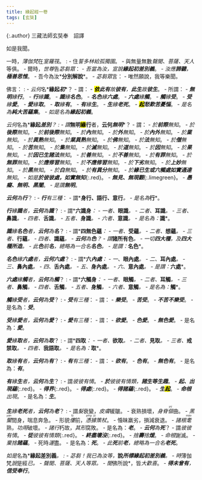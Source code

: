 ```yaml
---
title: 緣起經一卷
tags: [玄奘]
---
```


{:.author}
三藏法師玄奘奉　詔譯

如是我聞。

一時，*薄伽梵*在*室羅筏*。
: - 住*誓多林給孤獨園*。
    - 與無量無數*聲聞、菩薩、天人*等俱。
	  - 爾時，*世尊*告*苾芻眾*：
	    - *吾當為汝，宣說<b>緣起<i>初差別義</i></b>*。
		  - *汝應<b>諦聽</b>，<b>極善思惟</b>*。
		    - 吾今為汝*<b>分別解說</b>*。
			  - *苾芻眾*言：
			    - 唯然願說，我等樂聞。

佛言：
: - *云何*名*<b>緣起<i>初</i></b>*？
    - 謂：
	  - *<b><mark>依</mark><i>此有</i></b>故<b>彼有</b>，<b>此生</b>故<b>彼生</b>*。
	    - 所謂：
		  - *<b>無明</b>緣<b>行</b>*。
		    - *<b>行</b>緣<b>識</b>*。
		      - *<b>識</b>緣<b>名色</b>*。
			    - *<b>名色</b>緣<b>六處</b>*。
			      - *<b>六處</b>緣<b>觸</b>*。
				    - *<b>觸</b>緣<b>受</b>*。
				      - *<b>受</b>緣<b>愛</b>*。
					    - *<b>愛</b>緣<b>取</b>*。
					      - *<b>取</b>緣<b>有</b>*。
						    - *<b>有</b>緣<b>生</b>*。
						      - *<b>生</b>緣<b>老死</b>*。
							    - *<b><mark>起</mark>愁歎苦憂惱</b>*。
							      - *是名為<b>純大苦蘊集</b>*。
								    - *如是名為<b>緣起<i>初義</i></b>*。

*云何*名為*<b>緣起<i>差別</i></b>*？
: - 謂*<b>無明<mark>緣</mark>行</b>者，<b>云何<i>無明</i></b>*？
	- 謂：
	  - *於<b>前際</b>無知*。
		- *於<b>後際</b>無知*。
		  - *於<b>前後際</b>無知*。
			- *於<b>內</b>無知*。
			  - *於<b>外</b>無知*。
				- *於<b>內外</b>無知*。
				  - *於<b>業</b>無知*。
					- *於<b>異熟</b>無知*。
					  - *於<b>業異熟</b>無知*。
						- *於<b>佛</b>無知*。
						  - *於<b>法</b>無知*。
							- *於<b>僧</b>無知*。
							  - *於<b>苦</b>無知*。
								- *於<b>集</b>無知*。
								  - *於<b>滅</b>無知*。
									- *於<b>道</b>無知*。
									  - *於<b>因</b>無知*。
										- *於<b>果</b>無知*。
										  - *於<b>因已生諸法</b>無知*。
											- *於<b>善</b>無知*。
											  - *於<b>不善</b>無知*。
												- *於<b>有罪</b>無知*。
												  - *於<b>無罪</b>無知*。
													- *於<b>應修習</b>無知*。
													  - *於<b>不應修習</b>無知*。
														- *於<b>下劣</b>無知*。
														  - *於<b>上妙</b>無知*。
															- *於<b>黑</b>無知*。
															  - *於<b>白</b>無知*。
																- *於<b>有異分</b>無知*。
																  - *於<b>緣已生或六觸處如實通達</b>無知*。
																	- *如是<b>於彼彼處，如實無知</b>*{:.red}。
																	  - *<b>無<i>見</i>、無<i>現觀</i></b>*{:.limegreen}。
																		- *<b>愚癡、無明、黑闇</b>*。
																		  - *是謂<b>無明</b>*。
																			
*<b>云何</b>為<b>行</b>*？
: - *<b>行</b>*有*三種*：
    - 謂*<b>身行、語行、意行</b>*。
	  - 是名為*<b>行</b>*。

*<b>行</b>緣<b>識</b>者，<b>云何</b>為<b>識</b>*？
: - 謂*<b>六識身</b>*：
    - 一者、*<b>眼識</b>*。
	  - 二者、*<b>耳識</b>*。
	    - 三者、*<b>鼻識</b>*。
		  - 四者、*<b>舌識</b>*。
		    - 五者、*<b>身識</b>*。
			  - 六者、*<b>意識</b>*。
			    - 是名為：*<b>識</b>*。

*<b>識</b>緣<b>名色</b>者，<b>云何</b>為<b>名</b>*？
: - 謂*<b>四無色蘊</b>*：
    - 一者、*<b>受蘊</b>*。
	  - 二者、*<b>想蘊</b>*。
	    - 三者、*<b>行蘊</b>*。
		  - 四者、*<b>識蘊</b>*。
		    - *<b>云何</b>為<b>色</b>*？
			  - 謂*<b>諸所有色</b>*。
			    - *一切<b>四大種</b>，及<b>四大種所造</b>*。
				  - *此<b>色</b>前<b>名</b>，總略為一合名<b>名色</b>*。
					- 是謂：*<b>名色</b>*。

*<b>名色</b>緣<b>六處</b>者，<b>云何<i>六處</i></b>*？
: - 謂*<b>六<i>內處</i></b>*：
    - 一、*<b>眼內處</b>*。
	  - 二、*<b>耳內處</b>*。
	    - 三、*<b>鼻內處</b>*。
		  - 四、*<b>舌內處</b>*。
		    - 五、*<b>身內處</b>*。
			  - 六、*<b>意內處</b>*。
			    - 是謂：*<b>六處</b>*。

*<b>六處</b>緣<b>觸</b>者，<b>云何</b>為<b>觸</b>*？
: - 謂*<b>六觸身</b>*：
    - 一者、*<b>眼觸</b>*。
	  - 二者、*<b>耳觸</b>*。
	    - 三者、*<b>鼻觸</b>*。
		  - 四者、*<b>舌觸</b>*。
		    - 五者、*<b>身觸</b>*。
			  - 六者、*<b>意觸</b>*。
			    - 是名為：*<b>觸</b>*。

*<b>觸</b>緣<b>受</b>者，<b>云何</b>為<b>受</b>*？
: - *<b>受</b>*有*三種*：
    - 謂：
	  - *<b>樂受</b>*。
	    - *<b>苦受</b>*。
		  - *<b>不苦不樂受</b>*。
			- 是名為：*<b>受</b>*。

*<b>受</b>緣<b>愛</b>者，<b>云何</b>為<b>愛</b>*？
: - *<b>愛</b>*有*三種*：
    - 謂：
	  - *<b>欲愛</b>*。
	    - *<b>色愛</b>*。
		  - *<b>無色愛</b>*。
		    - 是名為：*<b>愛</b>*。

*<b>愛</b>緣<b>取</b>者，<b>云何</b>為<b>取</b>*？
: - 謂*<b>四取</b>*：
    - 一者、*<b>欲取</b>*。
	  - 二者、*<b>見取</b>*。
	    - 三者、*<b>戒禁取</b>*。
		  - 四者、*<b>我語取</b>*。
		    - 是名為：*<b>取</b>*。

*<b>取</b>緣<b>有</b>者，<b>云何</b>為<b>有</b>*？
: - *<b>有</b>*有*三種*：
    - 謂：
	  - *<b>欲有</b>*。
	    - *<b>色有</b>*。
		  - *<b>無色有</b>*。
		    - 是名為：*<b>有</b>*。

*<b>有</b>緣<b>生</b>者，<b>云何</b>為<b>生</b>*？
: - 謂*彼彼有情*。
    - *<b>於</b>彼彼有情類，<b>諸生等<i>生趣</i></b>*。
      - *<b>起、出現<i>蘊</i></b>*{:.red}。
	    - *<b>得<i>界</i></b>*{:.red}。
	      - *<b>得<i>處</i></b>*{:.red}。
		    - *<b>得<i>諸蘊</i></b>*{:.red}。
		      - *<b>生<mark>起</mark></b>*。
			    - *<b>命根</b>出現*。
			      - 是名為：*<b>生</b>*。

*<b>生</b>緣<b>老死</b>者，<b>云何</b>為<b>老</b>*？
: - 謂*髮*衰變，*皮膚*緩皺。
    - 衰熟損壞，*身脊*<dfn title="曲背。"><ruby>傴<rt>yǔ</rt></ruby></dfn>曲。
	  - <dfn title="皮肤上的黑痣，黑点。">黑<ruby>黶<rt>yǎn</rt></ruby></dfn>間身，喘息奔急。
	    - 形貌<dfn title="驼背，身体弯曲。"><ruby>僂<rt>lǚ</rt></ruby></dfn>前，<dfn title="依据，依仗。"><ruby>憑據<rt>píng jù</rt></ruby></dfn><dfn title="拄（zhǔ）杖。">策杖</dfn>。
		  - 惛昧羸劣，損減衰退。
		    - *諸根*<dfn title="年老，衰疲。"><ruby>耄<rt>mào</rt></ruby></dfn>熟，*功用*破壞。
		      - *諸行*朽故，*其形*腐敗。
			    - 是名為：*<b>老</b>*。
				  - *<b>云何</b>為<b>死</b>*？
					- 謂*彼彼有情*。
					  - *<b>從</b>彼彼有情類*{:.red}。
						- *<b>終盡壞沒</b>*{:.red}。
						  - *捨<b>壽</b>捨<b>煖</b>*。
							- *命根*謝滅。
							  - *棄捨<b>諸蘊</b>*。
								- 死時<dfn title="移动，运转，运用，命运。">運</dfn>盡。
								  - 是名為：*<b>死</b>*。
									- *此<b>死</b>前<b>老</b>，總略為一合名<b>老死</b>*。
									  
*如是*名為*<b>緣起差別義</b>*。
: - 苾芻！我已為汝等，*<b>說<i>所標緣起初差別義</i></b>*。
    - 時*薄伽梵*說*是經*已。
	  - *聲聞、菩薩、天人*等眾。
	    - 聞*佛所說*，皆*大歡喜*。
		  - *<b>得未曾有</b>，<b>信受奉行</b>*。